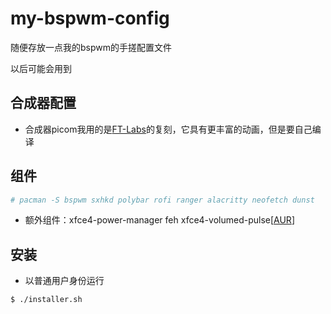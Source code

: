 # my-bspwm-config
随便存放一点我的bspwm的手搓配置文件

以后可能会用到

## 合成器配置
- 合成器picom我用的是[FT-Labs](https://github.com/FT-Labs/picom)的复刻，它具有更丰富的动画，但是要自己编译

## 组件
```bash
# pacman -S bspwm sxhkd polybar rofi ranger alacritty neofetch dunst
```
- 额外组件：xfce4-power-manager feh xfce4-volumed-pulse\[[AUR](https://aur.archlinux.org/packages/xfce4-volumed-pulse-git)\]
## 安装
- 以普通用户身份运行
```bash
$ ./installer.sh
```
